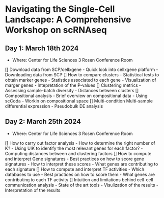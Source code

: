 # Navigating the Single-Cell Landscape: A Comprehensive Workshop on scRNAseq

## Day 1: March 18th 2024
- Where: Center for Life Sciences 3 Rosen Conference Room

[] Download data from SCP/cellxgene
    - Quick look into cellxgene platform
    - Downloading data from SCP
[] How to compare clusters
    - Statistical tests to obtain marker genes
    - Statistics associated to each gene
    - Visualization of marger genes
    - Intepretation of the P-values
[] Clustering metrics
    - Assessing sample-batch diversity
    - Distances between clusters
[] Compositional analysis
    - Brief overview on compositional data
    - Using scCoda
    - Workin on compositional space
[] Multi-condition Multi-sample differential expression
    - Pseudobulk DE analysis

## Day 2: March 25th 2024
- Where: Center for Life Sciences 3 Rosen Conference Room

[] How to carry out factor analysis
    - How to determine the right number of K?
    - Using UIK to identify the most relevant genes for each factor?
    - Computing distances between and clustering factors
[] How to compute and interpret Gene signatures
    - Best practices on how to score gene signatures
    - How to interpret these scores
    - What genes are contributing to each signature
[] How to compute and interpret TF activities
    - Which databases to use
    - Best practices on how to score them
    - What genes are contributing to each TF activity
[] Intuition and limitations behind cell-cell communication analysis
    - State of the art tools
    - Visulization of the results
    - Interpretation of the results